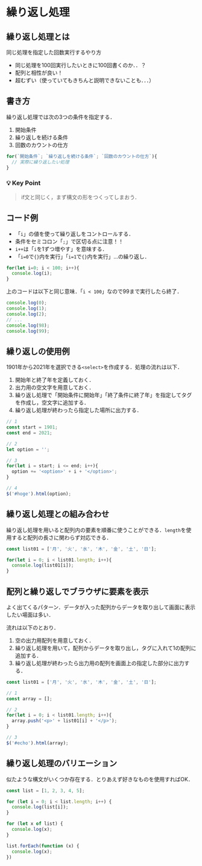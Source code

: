 # 繰り返し処理

## 繰り返し処理とは

同じ処理を指定した回数実行するやり方

- 同じ処理を100回実行したいときに100回書くのか．．？
- 配列と相性が良い！
- 超むずい（使っていてもきちんと説明できないことも．．．）

## 書き方

繰り返し処理では次の3つの条件を指定する．

1. 開始条件
2. 繰り返しを続ける条件
3. 回数のカウントの仕方

```js
for(`開始条件`; `繰り返しを続ける条件`; `回数のカウントの仕方`){
  // 実際に繰り返したい処理
}

```

### 💡 Key Point

>if文と同じく，まず構文の形をつくってしまおう．


## コード例

- 「`i`」の値を使って繰り返しをコントロールする．
- 条件をセミコロン「`;`」で区切る点に注意！！
- `i++`は「`i`を1ずつ増やす」を意味する．
- 「`i=0`で`{}`内を実行」「`i=1`で`{}`内を実行」...の繰り返し．

```js
for(let i=0; i < 100; i++){
  console.log(i);
}

```

上のコードは以下と同じ意味．「`i < 100`」なので99まで実行したら終了．

```js
console.log(0);
console.log(1);
console.log(2);
// ...
console.log(98);
console.log(99);

```

## 繰り返しの使用例

1901年から2021年を選択できる`<select>`を作成する．処理の流れは以下．

1. 開始年と終了年を定義しておく．
2. 出力用の空文字を用意しておく．
3. 繰り返し処理で「開始条件に開始年」「終了条件に終了年」を指定してタグを作成し，空文字に追加する．
4. 繰り返し処理が終わったら指定した場所に出力する．

```js
// 1
const start = 1901;
const end = 2021;

// 2
let option = '';

// 3
for(let i = start; i <= end; i++){
  option += '<option>' + i + '</option>';
}

// 4
$('#hoge').html(option);

```


## 繰り返し処理との組み合わせ

繰り返し処理を用いると配列内の要素を順番に使うことができる．`length`を使用すると配列の長さに関わらず対応できる．

```js
const list01 = ['月', '火', '水', '木', '金', '土', '日'];

for(let i = 0; i < list01.length; i++){
  console.log(list01[i]);
}

```


## 配列と繰り返しでブラウザに要素を表示

よく出てくるパターン．データが入った配列からデータを取り出して画面に表示したい場面は多い．

流れは以下のとおり．

1. 空の出力用配列を用意しておく．
2. 繰り返し処理を用いて，配列からデータを取り出し，タグに入れて1の配列に追加する．
3. 繰り返し処理が終わったら出力用の配列を画面上の指定した部分に出力する．

```js
const list01 = ['月', '火', '水', '木', '金', '土', '日'];

// 1
const array = [];

// 2
for(let i = 0; i < list01.length; i++){
  array.push('<p>' + list01[i] + '</p>');
}

// 3
$('#echo').html(array);

```


## 繰り返し処理のバリエーション

似たような構文がいくつか存在する．とりあえず好きなものを使用すればOK．

```js
const list = [1, 2, 3, 4, 5];

for (let i = 0; i < list.length; i++) {
  console.log(list[i]);
}

for (let x of list) {
  console.log(x);
}

list.forEach(function (x) {
  console.log(x);
})

```

